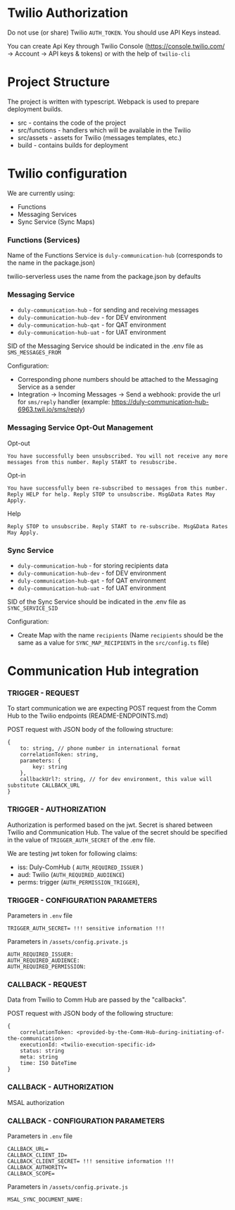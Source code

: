 # Twilio Authorization

Do not use (or share) Twilio `AUTH_TOKEN`. You should use API Keys instead.

You can create Api Key through Twilio Console (https://console.twilio.com/ -> Account -> API keys & tokens)
or with the help of `twilio-cli`



# Project Structure

The project is written with typescript.
Webpack is used to prepare deployment builds. 

- src - contains the code of the project
- src/functions - handlers which will be available in the Twilio
- src/assets - assets for Twilio (messages templates, etc.)
- build - contains builds for deployment



# Twilio configuration

We are currently using:
- Functions
- Messaging Services
- Sync Service (Sync Maps)


### Functions (Services)

Name of the Functions Service is `duly-communication-hub` (corresponds to the name in the package.json)

twilio-serverless uses the name from the package.json by defaults


### Messaging Service

- `duly-communication-hub` - for sending and receiving messages
- `duly-communication-hub-dev` - for DEV environment
- `duly-communication-hub-qat` - for QAT environment
- `duly-communication-hub-uat` - for UAT environment

SID of the Messaging Service should be indicated in the .env file as `SMS_MESSAGES_FROM`

Configuration:

- Corresponding phone numbers should be attached to the Messaging Service as a sender
- Integration -> Incoming Messages -> Send a webhook: provide the url for `sms/reply` handler (example:  https://duly-communication-hub-6963.twil.io/sms/reply)


### Messaging Service Opt-Out Management

Opt-out
```
You have successfully been unsubscribed. You will not receive any more messages from this number. Reply START to resubscribe.
```

Opt-in
```
You have successfully been re-subscribed to messages from this number. Reply HELP for help. Reply STOP to unsubscribe. Msg&Data Rates May Apply.
```

Help
```
Reply STOP to unsubscribe. Reply START to re-subscribe. Msg&Data Rates May Apply.
```


### Sync Service

- `duly-communication-hub` - for storing recipients data
- `duly-communication-hub-dev` - fof DEV environment
- `duly-communication-hub-qat` - fof QAT environment
- `duly-communication-hub-uat` - fof UAT environment

SID of the Sync Service should be indicated in the .env file as `SYNC_SERVICE_SID`

Configuration:

- Create Map with the name `recipients` (Name `recipients` should be the same as a value for `SYNC_MAP_RECIPIENTS` in the `src/config.ts` file)



# Communication Hub integration

### TRIGGER - REQUEST

To start communication we are expecting POST request from the Comm Hub to the Twilio endpoints (README-ENDPOINTS.md)

POST request with JSON body of the following structure:

```
{
    to: string, // phone number in international format
    correlationToken: string,
    parameters: {
        key: string
    },
    callbackUrl?: string, // for dev environment, this value will substitute CALLBACK_URL
}
```


### TRIGGER - AUTHORIZATION

Authorization is performed based on the jwt.
Secret is shared between Twilio and Communication Hub.
The value of the secret should be specified in the value of `TRIGGER_AUTH_SECRET` of the .env file.

We are testing jwt token for following claims:

- iss: Duly-ComHub ( `AUTH_REQUIRED_ISSUER` )
- aud: Twilio (`AUTH_REQUIRED_AUDIENCE`)
- perms: trigger (`AUTH_PERMISSION_TRIGGER`),


### TRIGGER - CONFIGURATION PARAMETERS

Parameters in `.env` file

```
TRIGGER_AUTH_SECRET= !!! sensitive information !!!
```

Parameters in `/assets/config.private.js`

```
AUTH_REQUIRED_ISSUER:
AUTH_REQUIRED_AUDIENCE:
AUTH_REQUIRED_PERMISSION:
```


### CALLBACK - REQUEST

Data from Twilio to Comm Hub are passed by the "callbacks".

POST request with JSON body of the following structure:

```
{ 
    correlationToken: <provided-by-the-Comm-Hub-during-initiating-of-the-communication>
    executionId: <twilio-execution-specific-id>
    status: string
    meta: string
    time: ISO DateTime
}
```


### CALLBACK - AUTHORIZATION

MSAL authorization


### CALLBACK - CONFIGURATION PARAMETERS

Parameters in `.env` file

```
CALLBACK_URL=
CALLBACK_CLIENT_ID=
CALLBACK_CLIENT_SECRET= !!! sensitive information !!!
CALLBACK_AUTHORITY=
CALLBACK_SCOPE=
```

Parameters in `/assets/config.private.js`

```
MSAL_SYNC_DOCUMENT_NAME:
```
